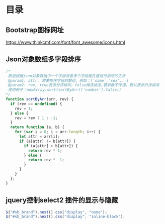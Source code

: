 # 目录

## Bootstrap图标网址

https://www.thinkcmf.com/font/font_awesome/icons.html

## Json对象数组多字段排序

```javascript
/*
 数组根据json对象数组中一个字段或者多个字段属性值进行排序的方法
 @param1: attr, 需要排序字段的数组，例如：['name','sex'...]
 @param2: rev, true表示升序排列，false降序排序,若参数不传递，默认表示升序排序 
 使用例子：newArray.sort(sortByArr(['number'],false))
*/
function sortByArr(arr, rev) {
  if (rev == undefined) {
    rev = 1;
  } else {
    rev = rev ? 1 : -1;
  }
  return function (a, b) {
    for (var i = 0; i < arr.length; i++) {
      let attr = arr[i];
      if (a[attr] != b[attr]) {
        if (a[attr] > b[attr]) {
          return rev * 1;
        } else {
          return rev * -1;
        }
      }
    }
  };
}
```

## jquery控制select2 插件的显示与隐藏

```javascript
$("#sb_brand").next().css("display", "none");
$("#sb_brand").next().css("display", "inline-block");
```

